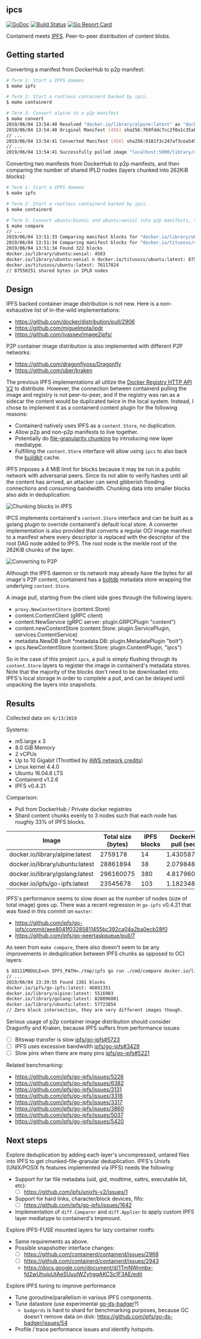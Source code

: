 ## ipcs

[![GoDoc](https://godoc.org/github.com/hinshun/ipcs?status.svg)](https://godoc.org/github.com/hinshun/ipcs)
[![Build Status](https://travis-ci.org/hinshun/ipcs.svg?branch=master)](https://travis-ci.org/hinshun/ipcs)
[![Go Report Card](https://goreportcard.com/badge/github.com/hinshun/ipcs)](https://goreportcard.com/report/github.com/hinshun/ipcs)

Containerd meets [IPFS](github.com/ipfs/go-ipfs). Peer-to-peer distribution of content blobs.

## Getting started

Converting a manifest from DockerHub to p2p manifest:

```sh
# Term 1: Start a IPFS daemon
$ make ipfs

# Term 2: Start a rootless containerd backed by ipcs.
$ make containerd

# Term 3: Convert alpine to a p2p manifest
$ make convert
2019/06/04 13:54:40 Resolved "docker.io/library/alpine:latest" as "docker.io/library/alpine:latest@sha256:769fddc7cc2f0a1c35abb2f91432e8beecf83916c421420e6a6da9f8975464b6"
2019/06/04 13:54:40 Original Manifest [456] sha256:769fddc7cc2f0a1c35abb2f91432e8beecf83916c421420e6a6da9f8975464b6:
// ...
2019/06/04 13:54:41 Converted Manifest [456] sha256:9181f3c247af3cea545adb1b769639ddb391595cce22089824702fa22a7e8cbb:
// ...
2019/06/04 13:54:41 Successfully pulled image "localhost:5000/library/alpine:p2p"
```

Converting two manifests from DockerHub to p2p manifests, and then comparing the number of shared IPLD nodes (layers chunked into 262KiB blocks):

```sh
# Term 1: Start a IPFS daemon
$ make ipfs

# Term 2: Start a rootless containerd backed by ipcs.
$ make containerd

# Term 3: Convert ubuntu:bionic and ubuntu:xenial into p2p manifests, then bucket IPLD nodes into nodes unique to each image, and nodes inside intersect.
$ make compare
// ...
2019/06/04 13:51:33 Comparing manifest blocks for "docker.io/library/ubuntu:xenial" ("sha256:8d382cbbe5aea68d0ed47e18a81d9711ab884bcb6e54de680dc82aaa1b6577b8")
2019/06/04 13:51:34 Comparing manifest blocks for "docker.io/titusoss/ubuntu:latest" ("sha256:cfdf8c2f3d5a16dc4c4bbac4c01ee5050298db30cea31088f052798d02114958")
2019/06/04 13:51:34 Found 322 blocks
docker.io/library/ubuntu:xenial: 4503
docker.io/library/ubuntu:xenial n docker.io/titusoss/ubuntu:latest: 87550251
docker.io/titusoss/ubuntu:latest: 76117824
// 87550251 shared bytes in IPLD nodes
```

## Design

IPFS backed container image distribution is not new. Here is a non-exhaustive list of in-the-wild implementations:
- https://github.com/docker/distribution/pull/2906
- https://github.com/miguelmota/ipdr
- https://github.com/jvassev/image2ipfs/

P2P container image distribution is also implemented with different P2P networks:
- https://github.com/dragonflyoss/Dragonfly
- https://github.com/uber/kraken

The previous IPFS implementations all utilize the [Docker Registry HTTP API V2](https://docs.docker.com/registry/spec/api/) to distribute. However, the connection between containerd pulling the image and registry is not peer-to-peer, and if the registry was ran as a sidecar the content would be duplicated twice in the local system. Instead, I chose to implement it as a containerd content plugin for the following reasons:
- Containerd natively uses IPFS as a `content.Store`, no duplication.
- Allow p2p and non-p2p manifests to live together.
- Potentially do [file-granularity chunking](https://github.com/AkihiroSuda/filegrain) by introducing new layer mediatype.
- Fulfilling the `content.Store` interface will allow using `ipcs` to also back the [buildkit](https://github.com/moby/buildkit) cache.

IPFS imposes a 4 MiB limit for blocks because it may be run in a public network with adversarial peers. Since its not able to verify hashes until all the content has arrived, an attacker can send gibberish flooding connections and consuming bandwidth. Chunking data into smaller blocks also aids in deduplication:

![Chunking blocks in IPFS](chunking.png)

IPCS implements containerd's `content.Store` interface and can be built as a golang plugin to override containerd's default local store. A converter implementation is also provided that converts a regular OCI image manifest to a manifest where every descriptor is replaced with the descriptor of the root DAG node added to IPFS. The root node is the merkle root of the 262KiB chunks of the layer.

![Converting to P2P](containerd-ipfs.png)

Although the IPFS daemon or its network may already have the bytes for all image's P2P content, containerd has a [boltdb](https://github.com/boltdb/bolt) metadata store wrapping the underlying `content.Store`.

A image pull, starting from the client side goes through the following layers:
- `proxy.NewContentStore` (content.Store)
- content.ContentClient (gRPC client)
- content.NewService (gRPC server: plugin.GRPCPlugin "content")
- content.newContentStore (content.Store: plugin.ServicePlugin, services.ContentService)
- metadata.NewDB (bolt *metadata.DB: plugin.MetadataPlugin "bolt")
- ipcs.NewContentStore (content.Store: plugin.ContentPlugin, "ipcs")

So in the case of this project `ipcs`, a pull is simply flushing through its `content.Store` layers to register the image in containerd's metadata stores. Note that the majority of the blocks don't need to be downloaded into IPFS's local storage in order to complete a pull, and can be delayed until unpacking the layers into snapshots.

## Results

Collected data on: `6/13/2019`

Systems:
- m5.large x 3
- 8.0 GiB Memory
- 2 vCPUs
- Up to 10 Gigabit (Throttled by [AWS network credits](https://docs.aws.amazon.com/AWSEC2/latest/UserGuide/burstable-performance-instances.html))
- Linux kernel 4.4.0
- Ubuntu 16.04.6 LTS
- Containerd v1.2.6
- IPFS v0.4.21

Comparison:
- Pull from DockerHub / Private docker registries
- Shard content chunks evenly to 3 nodes such that each node has roughly 33% of IPFS blocks.

Image | Total size (bytes) | IPFS blocks | DockerHub pull (secs) | IPFS pull (secs) | Diff (Hub/IPFS)
----- | ------------------ | ----------- | --------------------- | ---------------- | ---------------
docker.io/library/alpine:latest | 2759178 | 14 | 1.430587576 | 0.700885049 | 204.11%
docker.io/library/ubuntu:latest | 28861894 | 38 | 2.079848393 | 1.86365884 | 111.60%
docker.io/library/golang:latest | 296160075 | 380 | 4.817960124 | 11.8802867 | 40.55%
docker.io/ipfs/go-ipfs:latest | 23545678 | 103 | 1.182348947 | 8.134937865 | 33.47%

IPFS's performance seems to slow down as the number of nodes (size of total image) goes up. There was a recent regression in `go-ipfs` v0.4.21 that was fixed in this commit on `master`:
- https://github.com/ipfs/go-ipfs/commit/aee8041f03285811455bc392ca04a2ba0ecb28f0
- https://github.com/ipfs/go-peertaskqueue/pull/7

As seen from `make compare`, there also doesn't seem to be any improvements in deduplication between IPFS chunks as opposed to OCI layers:

```sh
$ GO111MODULE=on IPFS_PATH=./tmp/ipfs go run ./cmd/compare docker.io/library/alpine:latest docker.io/library/ubuntu:latest docker.io/library/golang:latest docker.io/ipfs/go-ipfs:latest
// ...
2019/06/04 13:39:55 Found 1381 blocks
docker.io/ipfs/go-ipfs:latest: 46891351
docker.io/library/alpine:latest: 5516903
docker.io/library/golang:latest: 828096081
docker.io/library/ubuntu:latest: 57723854
// Zero block intersection, they are very different images though.
```

Serious usage of p2p container image distribution should consider Dragonfly and Kraken, because IPFS suffers from performance issues:
- [ ] Bitswap transfer is slow [ipfs/go-ipfs#5723](https://github.com/ipfs/go-ipfs/issues/5723)
- [ ] IPFS uses excessive bandwidth [ipfs/go-ipfs#3429](https://github.com/ipfs/go-ipfs/issues/3429)
- [ ] Slow pins when there are many pins [ipfs/go-ipfs#5221](https://github.com/ipfs/go-ipfs/issues/5221) 

Related benchmarking:
- https://github.com/ipfs/go-ipfs/issues/5226
- https://github.com/ipfs/go-ipfs/issues/6382
- https://github.com/ipfs/go-ipfs/issues/3131
- https://github.com/ipfs/go-ipfs/issues/3316
- https://github.com/ipfs/go-ipfs/issues/3317
- https://github.com/ipfs/go-ipfs/issues/3860
- https://github.com/ipfs/go-ipfs/issues/5037
- https://github.com/ipfs/go-ipfs/issues/5420

## Next steps

Explore deduplication by adding each layer's uncompressed, untared files into IPFS to get chunked-file-granular deduplication. IPFS's Unixfs (UNIX/POSIX fs features implemented via IPFS) needs the following:
- Support for tar file metadata (uid, gid, modtime, xattrs, executable bit, etc):
  - [ ] https://github.com/ipfs/unixfs-v2/issues/1
- Support for hard links, character/block devices, fifo:
  - [ ] https://github.com/ipfs/go-ipfs/issues/1642
- Implementation of `diff.Comparer` and `diff.Applier` to apply custom IPFS layer mediatype to containerd's tmpmount. 

Explore IPFS-FUSE mounted layers for lazy container rootfs:
- Same requirements as above.
- Possible snapshotter interface changes:
  - [ ] https://github.com/containerd/containerd/issues/2968
  - [ ] https://github.com/containerd/containerd/issues/2943
  - https://docs.google.com/document/d/1TmNWnmbx-fd2wUhujuUtAeSUuulWZyhggAKCSc1F3AE/edit

Explore IPFS tuning to improve performance
- Tune goroutine/parallelism in various IPFS components.
- Tune datastore (use experimental [go-ds-badger](https://github.com/ipfs/go-ds-badger)?)
  - `badgerds` is hard to shard for benchmarking purposes, because GC doesn't remove data on disk: https://github.com/ipfs/go-ds-badger/issues/54
- Profile / trace performance issues and identify hotspots.
